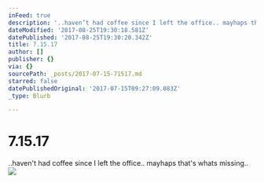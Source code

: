 ```yaml
---
inFeed: true
description: '..haven’t had coffee since I left the office.. mayhaps that''s whats missing.. '
dateModified: '2017-08-25T19:30:18.581Z'
datePublished: '2017-08-25T19:30:20.342Z'
title: 7.15.17
author: []
publisher: {}
via: {}
sourcePath: _posts/2017-07-15-71517.md
starred: false
datePublishedOriginal: '2017-07-15T09:27:09.083Z'
_type: Blurb

---
```

# 7.15.17

..haven't had coffee since I left the office.. mayhaps that's whats missing.. ![](https://the-grid-user-content.s3-us-west-2.amazonaws.com/7c6e25d5-12c9-4972-9934-ece2422d85fc.png)
